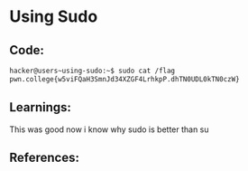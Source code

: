 # Using Sudo
## Code:
```bash
hacker@users~using-sudo:~$ sudo cat /flag
pwn.college{w5viFQaH3SmnJd34XZGF4LrhkpP.dhTN0UDL0kTN0czW}
```
## Learnings:
This was good now i know why sudo is better than su
## References:
